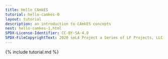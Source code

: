 ```yaml
---
title: Hello CAmkES
tutorial: hello-camkes-0
layout: tutorial
description: an introduction to CAmkES concepts
next: hello-camkes-1.html
SPDX-License-Identifier: CC-BY-SA-4.0
SPDX-FileCopyrightText: 2020 seL4 Project a Series of LF Projects, LLC.
---
```

{% include tutorial.md %}
